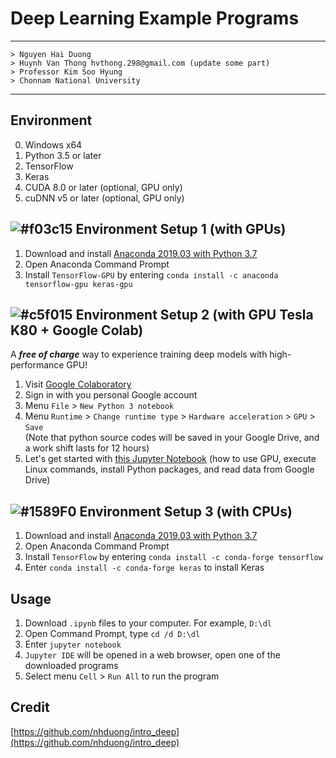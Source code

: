 # Deep Learning Example Programs
---
```
> Nguyen Hai Duong  
> Huynh Van Thong hvthong.298@gmail.com (update some part)  
> Professor Kim Soo Hyung  
> Chonnam National University  
```
---    
## Environment
0. Windows x64
1. Python 3.5 or later
2. TensorFlow
3. Keras
3. CUDA 8.0 or later (optional, GPU only)
4. cuDNN v5 or later (optional, GPU only)

## ![#f03c15](https://placehold.it/15/f03c15/000000?text=+) Environment Setup 1 (with GPUs)
1. Download and install [Anaconda 2019.03 with Python 3.7](https://repo.anaconda.com/archive/Anaconda3-2019.03-Windows-x86_64.exe)
2. Open Anaconda Command Prompt
3. Install `TensorFlow-GPU` by entering `conda install -c anaconda tensorflow-gpu keras-gpu`

## ![#c5f015](https://placehold.it/15/c5f015/000000?text=+) Environment Setup 2 (with GPU Tesla K80 + Google Colab)
A **_free of charge_** way to experience training deep models with high-performance GPU!
1. Visit [Google Colaboratory](https://colab.research.google.com/notebooks/welcome.ipynb)
2. Sign in with you personal Google account
3. Menu `File` > `New Python 3 notebook`
4. Menu `Runtime` > `Change runtime type` > `Hardware acceleration` > `GPU` > `Save`  
(Note that python source codes will be saved in your Google Drive, and a work shift lasts for 12 hours)  
5. Let's get started with [this Jupyter Notebook](https://github.com/th2l-aipn/IntroDL/blob/master/examples/colab_getting_started.ipynb) (how to use GPU, execute Linux commands, install Python packages, and read data from Google Drive)

## ![#1589F0](https://placehold.it/15/1589F0/000000?text=+) Environment Setup 3 (with CPUs)
1. Download and install [Anaconda 2019.03 with Python 3.7](https://repo.anaconda.com/archive/Anaconda3-2019.03-Windows-x86_64.exe)
2. Open Anaconda Command Prompt
3. Install `TensorFlow` by entering `conda install -c conda-forge tensorflow`
4. Enter `conda install -c conda-forge keras` to install Keras

## Usage
1. Download `.ipynb` files to your computer. For example, `D:\dl`
2. Open Command Prompt, type `cd /d D:\dl`
3. Enter `jupyter notebook`
4. `Jupyter IDE` will be opened in a web browser, open one of the downloaded programs
5. Select menu `Cell` > `Run All` to run the program

## Credit

[https://github.com/nhduong/intro_deep](https://github.com/nhduong/intro_deep)
